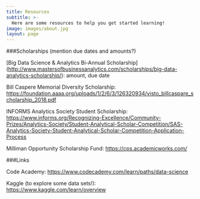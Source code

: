 ```yaml
---
title: Resources
subtitle: >-
  Here are some resources to help you get started learning!
image: images/about.jpg
layout: page
---
```

###Scholarships (mention due dates and amounts?)

[Big Data Science & Analytics Bi-Annual Scholarship] (http://www.mastersofbusinessanalytics.com/scholarships/big-data-analytics-scholarship/): amount, due date

Bill Caspere Memorial Diversity Scholarship: https://foundation.aaaa.org/uploads/1/2/6/3/126320934/visto_billcaspare_scholarship_2018.pdf

INFORMS Analytics Society Student Scholarship: https://www.informs.org/Recognizing-Excellence/Community-Prizes/Analytics-Society/Student-Analytical-Scholar-Competition/SAS-Analytics-Society-Student-Analytical-Scholar-Competition-Application-Process

Milliman Opportunity Scholarship Fund: https://cps.academicworks.com/


###Links

Code Academy: https://www.codecademy.com/learn/paths/data-science

Kaggle (to explore some data sets!): https://www.kaggle.com/learn/overview
